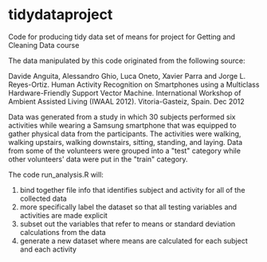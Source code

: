 # tidydataproject
Code for producing tidy data set of means for project for Getting and Cleaning Data course

The data manipulated by this code originated from the following source:

Davide Anguita, Alessandro Ghio, Luca Oneto, Xavier Parra and Jorge L. Reyes-Ortiz. Human Activity Recognition on Smartphones using a Multiclass Hardware-Friendly Support Vector Machine. International Workshop of Ambient Assisted Living (IWAAL 2012). Vitoria-Gasteiz, Spain. Dec 2012

Data was generated from a study in which 30 subjects performed six activities while wearing a Samsung smartphone that was equipped to gather physical data from the participants.  The activities were walking, walking upstairs, walking downstairs, sitting, standing, and laying.  Data from some of the volunteers were grouped into a "test" category while other volunteers' data were put in the "train" category.

The code run_analysis.R will:
1.  bind together file info that identifies subject and activity for all of the collected data
2.  more specifically label the dataset so that all testing variables and activities are made explicit
3.  subset out the variables that refer to means or standard deviation calculations from the data
4.  generate a new dataset where means are calculated for each subject and each activity
